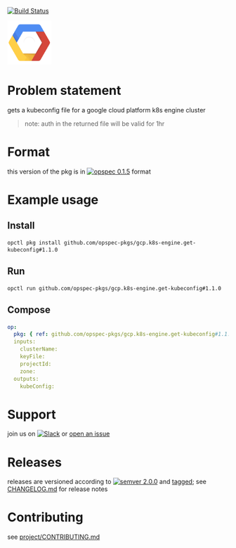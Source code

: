 [![Build Status](https://travis-ci.org/opspec-pkgs/gcp.k8s-engine.get-kubeconfig.svg?branch=master)](https://travis-ci.org/opspec-pkgs/gcp.k8s-engine.get-kubeconfig)

<img src="icon.svg" alt="icon" height="100px">

# Problem statement

gets a kubeconfig file for a google cloud platform k8s engine cluster
> note: auth in the returned file will be valid for 1hr


# Format

this version of the pkg is in [![opspec 0.1.5](https://img.shields.io/badge/opspec-0.1.5-brightgreen.svg?colorA=6b6b6b&colorB=fc16be)](https://opspec.io/0.1.5/packages.html) format

# Example usage

## Install

```shell
opctl pkg install github.com/opspec-pkgs/gcp.k8s-engine.get-kubeconfig#1.1.0
```

## Run

```
opctl run github.com/opspec-pkgs/gcp.k8s-engine.get-kubeconfig#1.1.0
```

## Compose

```yaml
op:
  pkg: { ref: github.com/opspec-pkgs/gcp.k8s-engine.get-kubeconfig#1.1.0 }
  inputs:
    clusterName:
    keyFile:
    projectId:
    zone:
  outputs:
    kubeConfig:
```

# Support

join us on
[![Slack](https://opspec-slackin.herokuapp.com/badge.svg)](https://opspec-slackin.herokuapp.com/)
or
[open an issue](https://github.com/opspec-pkgs/gcp.k8s-engine.get-kubeconfig/issues)

# Releases

releases are versioned according to
[![semver 2.0.0](https://img.shields.io/badge/semver-2.0.0-brightgreen.svg)](http://semver.org/spec/v2.0.0.html)
and [tagged](https://git-scm.com/book/en/v2/Git-Basics-Tagging); see
[CHANGELOG.md](CHANGELOG.md) for release notes

# Contributing

see
[project/CONTRIBUTING.md](https://github.com/opspec-pkgs/project/blob/master/CONTRIBUTING.md)
